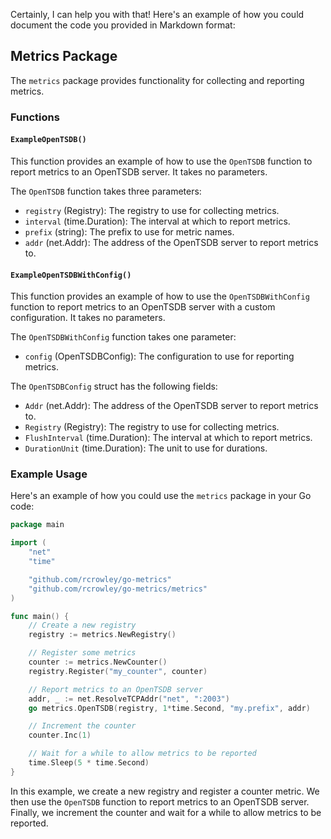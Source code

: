 Certainly, I can help you with that! Here's an example of how you could document the code you provided in Markdown format:

## Metrics Package

The `metrics` package provides functionality for collecting and reporting metrics.

### Functions

#### `ExampleOpenTSDB()`

This function provides an example of how to use the `OpenTSDB` function to report metrics to an OpenTSDB server. It takes no parameters.

The `OpenTSDB` function takes three parameters:

- `registry` (Registry): The registry to use for collecting metrics.
- `interval` (time.Duration): The interval at which to report metrics.
- `prefix` (string): The prefix to use for metric names.
- `addr` (net.Addr): The address of the OpenTSDB server to report metrics to.

#### `ExampleOpenTSDBWithConfig()`

This function provides an example of how to use the `OpenTSDBWithConfig` function to report metrics to an OpenTSDB server with a custom configuration. It takes no parameters.

The `OpenTSDBWithConfig` function takes one parameter:

- `config` (OpenTSDBConfig): The configuration to use for reporting metrics.

The `OpenTSDBConfig` struct has the following fields:

- `Addr` (net.Addr): The address of the OpenTSDB server to report metrics to.
- `Registry` (Registry): The registry to use for collecting metrics.
- `FlushInterval` (time.Duration): The interval at which to report metrics.
- `DurationUnit` (time.Duration): The unit to use for durations.

### Example Usage

Here's an example of how you could use the `metrics` package in your Go code:

```go
package main

import (
	"net"
	"time"

	"github.com/rcrowley/go-metrics"
	"github.com/rcrowley/go-metrics/metrics"
)

func main() {
	// Create a new registry
	registry := metrics.NewRegistry()

	// Register some metrics
	counter := metrics.NewCounter()
	registry.Register("my_counter", counter)

	// Report metrics to an OpenTSDB server
	addr, _ := net.ResolveTCPAddr("net", ":2003")
	go metrics.OpenTSDB(registry, 1*time.Second, "my.prefix", addr)

	// Increment the counter
	counter.Inc(1)

	// Wait for a while to allow metrics to be reported
	time.Sleep(5 * time.Second)
}
```

In this example, we create a new registry and register a counter metric. We then use the `OpenTSDB` function to report metrics to an OpenTSDB server. Finally, we increment the counter and wait for a while to allow metrics to be reported.